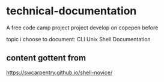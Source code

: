 # technical-documentation
A free code camp project
project develop on copepen before

topic i choose to document: CLI Unix Shell Documentation

## content gottent from
https://swcarpentry.github.io/shell-novice/

